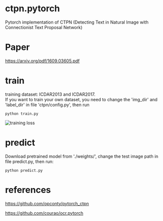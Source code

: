 # ctpn.pytorch
Pytorch implementation of CTPN (Detecting Text in Natural Image with Connectionist Text Proposal Network)

# Paper
https://arxiv.org/pdf/1609.03605.pdf

# train
training dataset: ICDAR2013 and ICDAR2017.  
If you want to train your own dataset, you need to change the 'img_dir' and 'label_dir' in file 'ctpn/config.py', then run 
```
python train.py
```

![training loss](https://github.com/CrazySummerday/ctpn.pytorch/master/log/training_loss.png) 


# predict
Download pretrained model from './weights/', change the test image path in file predict.py, then run:  
```
python predict.py
```

# references
https://github.com/opconty/pytorch_ctpn  

https://github.com/courao/ocr.pytorch
